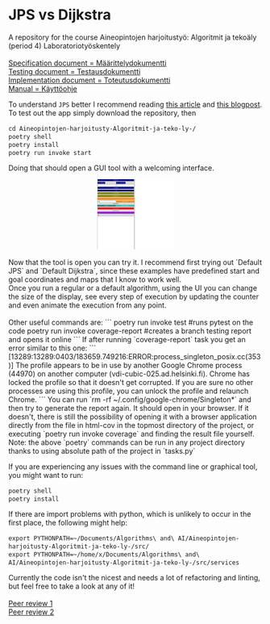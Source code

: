# JPS vs Dijkstra
A repository for the course Aineopintojen harjoitustyö: Algoritmit ja tekoäly (period 4) Laboratoriotyöskentely<br /><br />
[Specification document = Määrittelydokumentti](https://github.com/jakubgrad/Aineopintojen-harjoitusty-Algoritmit-ja-teko-ly-/blob/main/documentation/specification%20document.md) <br>
[Testing document = Testausdokumentti](https://github.com/jakubgrad/Aineopintojen-harjoitusty-Algoritmit-ja-teko-ly-/blob/main/documentation/testing%20document.md) <br>
[Implementation document = Toteutusdokumentti](https://github.com/jakubgrad/Aineopintojen-harjoitusty-Algoritmit-ja-teko-ly-/blob/main/documentation/implementation%20document.md) <br>
[Manual = Käyttöohje](https://github.com/jakubgrad/Aineopintojen-harjoitusty-Algoritmit-ja-teko-ly-/blob/main/documentation/manual.md) <br>

To understand `JPS` better I recommend reading [this article](https://zerowidth.com/2013/a-visual-explanation-of-jump-point-search/) and [this blogpost](https://www.gamedev.net/tutorials/programming/artificial-intelligence/jump-point-search-fast-a-pathfinding-for-uniform-cost-grids-r4220/).
To test out the app simply download the repository, then <br />
```
cd Aineopintojen-harjoitusty-Algoritmit-ja-teko-ly-/ 
poetry shell
poetry install
poetry run invoke start
```
Doing that should open a GUI tool with a welcoming interface. <br />

<p align="center">
    <img src="/documentation/pictures/program.png" width="30%" alt="UI image">
</p>
Now that the tool is open you can try it. I recommend first trying out `Default JPS` and `Default Dijkstra`, since these examples have predefined start and goal coordinates and maps that I know to work well.<br/>
Once you run a regular or a default algorithm, using the UI you can change the size of the display, see every step of execution by updating the counter and even animate the execution from any point.<br/><br/>
Other useful commands are:
```
poetry run invoke test #runs pytest on the code
poetry run invoke coverage-report #creates a branch testing report and opens it online
```
If after running `coverage-report` task you get an error similar to this one:
```
[13289:13289:0403/183659.749216:ERROR:process_singleton_posix.cc(353)] The profile appears to be in use by
 another Google Chrome process (44970) on another computer (vdi-cubic-025.ad.helsinki.fi).
Chrome has locked the profile so that it doesn't get corrupted.
If you are sure no other processes are using this profile,
you can unlock the profile and relaunch Chrome.
```
You can run  `rm -rf ~/.config/google-chrome/Singleton*` and then try to generate the report again. It should open in your browser. If it doesn't, there is still the possibility of opening it with a browser application directly from the file in html-cov in the topmost directory of the project, or executing `poetry run invoke coverage` and finding the result file yourself.<br/>
Note: the above `poetry` commands can be run in any project directory thanks to using absolute path of the project in `tasks.py`<br/>

If you are experiencing any issues with the command line or graphical tool, you might want to run:
```
poetry shell
poetry install
```
If there are import problems with python, which is unlikely to occur in the first place, the following might help:
```
export PYTHONPATH=~/Documents/Algorithms\ and\ AI/Aineopintojen-harjoitusty-Algoritmit-ja-teko-ly-/src/
export PYTHONPATH=~/home/x/Documents/Algorithms\ and\ AI/Aineopintojen-harjoitusty-Algoritmit-ja-teko-ly-/src/services
```
Currently the code isn't the nicest and needs a lot of refactoring and linting, but feel free to take a look at any of it!<br><br>
[Peer review 1](https://github.com/Wincewind/tiralabra/issues/1)<br>
[Peer review 2](https://github.com/levitesuo/algoritmit-harjoitusty-/issues/2)

